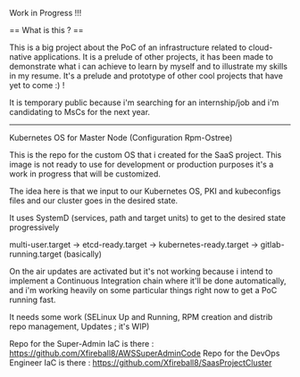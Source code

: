 Work in Progress !!!

== What is this ? ==

This is a big project about the PoC of an infrastructure related to cloud-native applications. It is a prelude of other projects, it has been made to demonstrate what i can achieve to learn by myself and to illustrate my skills in my resume. It's a prelude and prototype of other cool projects that have yet to come :) !

It is temporary public because i'm searching for an internship/job and i'm candidating to MsCs for the next year.

----------------------------------------------------------------------------------------------------

Kubernetes OS for Master Node (Configuration Rpm-Ostree)

This is the repo for the custom OS that i created for the SaaS project.
This image is not ready to use for development or production purposes it's 
a work in progress that will be customized.

The idea here is that we input to our Kubernetes OS, PKI and kubeconfigs files and our cluster
goes in the desired state.

It uses SystemD (services, path and target units) to get to the desired state progressively

multi-user.target -> etcd-ready.target -> kubernetes-ready.target -> gitlab-running.target (basically)

On the air updates are activated but it's not working because i intend to implement a Continuous Integration chain where it'll be done automatically, and i'm working heavily on some particular things right now to get a PoC running fast.

It needs some work (SELinux Up and Running, RPM creation and distrib repo management, Updates ; it's WIP)

Repo for the Super-Admin IaC is there : https://github.com/Xfireball8/AWSSuperAdminCode
Repo for the DevOps Engineer IaC is there : https://github.com/Xfireball8/SaasProjectCluster
